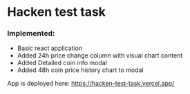 # Hacken test task

### Implemented:

- Basic react application
- Added 24h price change column with visual chart content
- Added Detailed coin info modal
- Added 48h coin price history chart to modal

App is deployed here: https://hacken-test-task.vercel.app/
